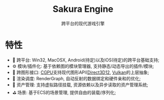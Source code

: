 <!--
 * @This File is Part of Sakura by SaeruHikari: 
 * @Description: Copyright SaeruHikari
 * @Version: 0.1.0
 * @Autor: SaeruHikari
 * @Date: 2020-03-01 20:09:10
 * @LastEditors: Please set LastEditors
 * @LastEditTime: 2020-03-13 14:40:22
 -->
<h1 align="center">Sakura Engine</h1>
<div align="center">
跨平台的现代游戏引擎
</div>

# 特性
- 🌉 跨平台: Win32, MacOSX, Android(待定)以及IOS(待定)的跨平台基础支持;
- ⚙️ 模块/插件化: 基于依赖图的模块管理器, 支持静态/动态导出的插件/模块;
- 🧰 跨图形接口: [CGPU](Runtime/CGPU/CGPU.md)支持现代图形API([Direct3D12](Runtime/CGPU/CGPU_D3D12.md), [Vulkan](Runtime/CGPU/CGPU_Vulkan.md)的上层抽象;
- 🎨 渲染调度: RenderGraph, 自动反射的数据绑定和硬件亲和的优化;
- 📂 资产管理: 支持虚拟路径挂载, 资源依赖以及异步读取的资产管理系统;
- ⛳ 场景: 基于ECS的场景管理, 提供自由的装载/序列化;



